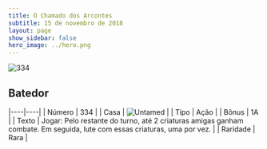 ```yaml
---
title: O Chamado dos Arcontes
subtitle: 15 de novembro de 2018
layout: page
show_sidebar: false
hero_image: ../hero.png
---
```


![334](https://cdn.keyforgegame.com/media/card_front/pt/341_334_W8RW3VC8V333_pt.png)

## Batedor

|----|----|
| Número | 334 |
| Casa | ![Untamed](https://archonarcana.com/images/thumb/b/bd/Untamed.png/22px-Untamed.png "Indomados") |
| Tipo | Ação |
| Bônus | 1A |
| Texto | Jogar: Pelo restante do turno, até 2 criaturas amigas ganham combate.  Em seguida, lute com essas criaturas, uma por vez. |
| Raridade | Rara |
